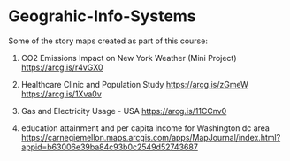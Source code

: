 # Geograhic-Info-Systems

Some of the story maps created as part of this course:

1. CO2 Emissions Impact on New York Weather (Mini Project)
https://arcg.is/r4vGX0

2. Healthcare Clinic and Population Study
https://arcg.is/zGmeW
https://arcg.is/1Xva0v

3. Gas and Electricity Usage - USA
https://arcg.is/11CCnv0

5. education attainment and per capita income for Washington dc area
https://carnegiemellon.maps.arcgis.com/apps/MapJournal/index.html?appid=b63006e39ba84c93b0c2549d52743687



